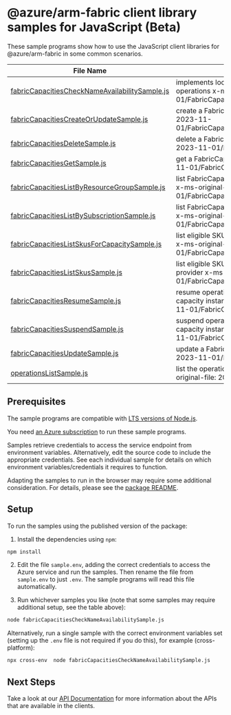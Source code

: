 # @azure/arm-fabric client library samples for JavaScript (Beta)

These sample programs show how to use the JavaScript client libraries for @azure/arm-fabric in some common scenarios.

| **File Name**                                                                                 | **Description**                                                                                                              |
| --------------------------------------------------------------------------------------------- | ---------------------------------------------------------------------------------------------------------------------------- |
| [fabricCapacitiesCheckNameAvailabilitySample.js][fabriccapacitieschecknameavailabilitysample] | implements local CheckNameAvailability operations x-ms-original-file: 2023-11-01/FabricCapacities_CheckNameAvailability.json |
| [fabricCapacitiesCreateOrUpdateSample.js][fabriccapacitiescreateorupdatesample]               | create a FabricCapacity x-ms-original-file: 2023-11-01/FabricCapacities_CreateOrUpdate.json                                  |
| [fabricCapacitiesDeleteSample.js][fabriccapacitiesdeletesample]                               | delete a FabricCapacity x-ms-original-file: 2023-11-01/FabricCapacities_Delete.json                                          |
| [fabricCapacitiesGetSample.js][fabriccapacitiesgetsample]                                     | get a FabricCapacity x-ms-original-file: 2023-11-01/FabricCapacities_Get.json                                                |
| [fabricCapacitiesListByResourceGroupSample.js][fabriccapacitieslistbyresourcegroupsample]     | list FabricCapacity resources by resource group x-ms-original-file: 2023-11-01/FabricCapacities_ListByResourceGroup.json     |
| [fabricCapacitiesListBySubscriptionSample.js][fabriccapacitieslistbysubscriptionsample]       | list FabricCapacity resources by subscription ID x-ms-original-file: 2023-11-01/FabricCapacities_ListBySubscription.json     |
| [fabricCapacitiesListSkusForCapacitySample.js][fabriccapacitieslistskusforcapacitysample]     | list eligible SKUs for a Microsoft Fabric resource x-ms-original-file: 2023-11-01/FabricCapacities_ListSkusForCapacity.json  |
| [fabricCapacitiesListSkusSample.js][fabriccapacitieslistskussample]                           | list eligible SKUs for Microsoft Fabric resource provider x-ms-original-file: 2023-11-01/FabricCapacities_ListSkus.json      |
| [fabricCapacitiesResumeSample.js][fabriccapacitiesresumesample]                               | resume operation of the specified Fabric capacity instance. x-ms-original-file: 2023-11-01/FabricCapacities_Resume.json      |
| [fabricCapacitiesSuspendSample.js][fabriccapacitiessuspendsample]                             | suspend operation of the specified Fabric capacity instance. x-ms-original-file: 2023-11-01/FabricCapacities_Suspend.json    |
| [fabricCapacitiesUpdateSample.js][fabriccapacitiesupdatesample]                               | update a FabricCapacity x-ms-original-file: 2023-11-01/FabricCapacities_Update.json                                          |
| [operationsListSample.js][operationslistsample]                                               | list the operations for the provider x-ms-original-file: 2023-11-01/Operations_List.json                                     |

## Prerequisites

The sample programs are compatible with [LTS versions of Node.js](https://github.com/nodejs/release#release-schedule).

You need [an Azure subscription][freesub] to run these sample programs.

Samples retrieve credentials to access the service endpoint from environment variables. Alternatively, edit the source code to include the appropriate credentials. See each individual sample for details on which environment variables/credentials it requires to function.

Adapting the samples to run in the browser may require some additional consideration. For details, please see the [package README][package].

## Setup

To run the samples using the published version of the package:

1. Install the dependencies using `npm`:

```bash
npm install
```

2. Edit the file `sample.env`, adding the correct credentials to access the Azure service and run the samples. Then rename the file from `sample.env` to just `.env`. The sample programs will read this file automatically.

3. Run whichever samples you like (note that some samples may require additional setup, see the table above):

```bash
node fabricCapacitiesCheckNameAvailabilitySample.js
```

Alternatively, run a single sample with the correct environment variables set (setting up the `.env` file is not required if you do this), for example (cross-platform):

```bash
npx cross-env  node fabricCapacitiesCheckNameAvailabilitySample.js
```

## Next Steps

Take a look at our [API Documentation][apiref] for more information about the APIs that are available in the clients.

[fabriccapacitieschecknameavailabilitysample]: https://github.com/Azure/azure-sdk-for-js/blob/main/sdk/fabric/arm-fabric/samples/v1-beta/javascript/fabricCapacitiesCheckNameAvailabilitySample.js
[fabriccapacitiescreateorupdatesample]: https://github.com/Azure/azure-sdk-for-js/blob/main/sdk/fabric/arm-fabric/samples/v1-beta/javascript/fabricCapacitiesCreateOrUpdateSample.js
[fabriccapacitiesdeletesample]: https://github.com/Azure/azure-sdk-for-js/blob/main/sdk/fabric/arm-fabric/samples/v1-beta/javascript/fabricCapacitiesDeleteSample.js
[fabriccapacitiesgetsample]: https://github.com/Azure/azure-sdk-for-js/blob/main/sdk/fabric/arm-fabric/samples/v1-beta/javascript/fabricCapacitiesGetSample.js
[fabriccapacitieslistbyresourcegroupsample]: https://github.com/Azure/azure-sdk-for-js/blob/main/sdk/fabric/arm-fabric/samples/v1-beta/javascript/fabricCapacitiesListByResourceGroupSample.js
[fabriccapacitieslistbysubscriptionsample]: https://github.com/Azure/azure-sdk-for-js/blob/main/sdk/fabric/arm-fabric/samples/v1-beta/javascript/fabricCapacitiesListBySubscriptionSample.js
[fabriccapacitieslistskusforcapacitysample]: https://github.com/Azure/azure-sdk-for-js/blob/main/sdk/fabric/arm-fabric/samples/v1-beta/javascript/fabricCapacitiesListSkusForCapacitySample.js
[fabriccapacitieslistskussample]: https://github.com/Azure/azure-sdk-for-js/blob/main/sdk/fabric/arm-fabric/samples/v1-beta/javascript/fabricCapacitiesListSkusSample.js
[fabriccapacitiesresumesample]: https://github.com/Azure/azure-sdk-for-js/blob/main/sdk/fabric/arm-fabric/samples/v1-beta/javascript/fabricCapacitiesResumeSample.js
[fabriccapacitiessuspendsample]: https://github.com/Azure/azure-sdk-for-js/blob/main/sdk/fabric/arm-fabric/samples/v1-beta/javascript/fabricCapacitiesSuspendSample.js
[fabriccapacitiesupdatesample]: https://github.com/Azure/azure-sdk-for-js/blob/main/sdk/fabric/arm-fabric/samples/v1-beta/javascript/fabricCapacitiesUpdateSample.js
[operationslistsample]: https://github.com/Azure/azure-sdk-for-js/blob/main/sdk/fabric/arm-fabric/samples/v1-beta/javascript/operationsListSample.js
[apiref]: https://docs.microsoft.com/javascript/api/@azure/arm-fabric?view=azure-node-preview
[freesub]: https://azure.microsoft.com/free/
[package]: https://github.com/Azure/azure-sdk-for-js/tree/main/sdk/fabric/arm-fabric/README.md
